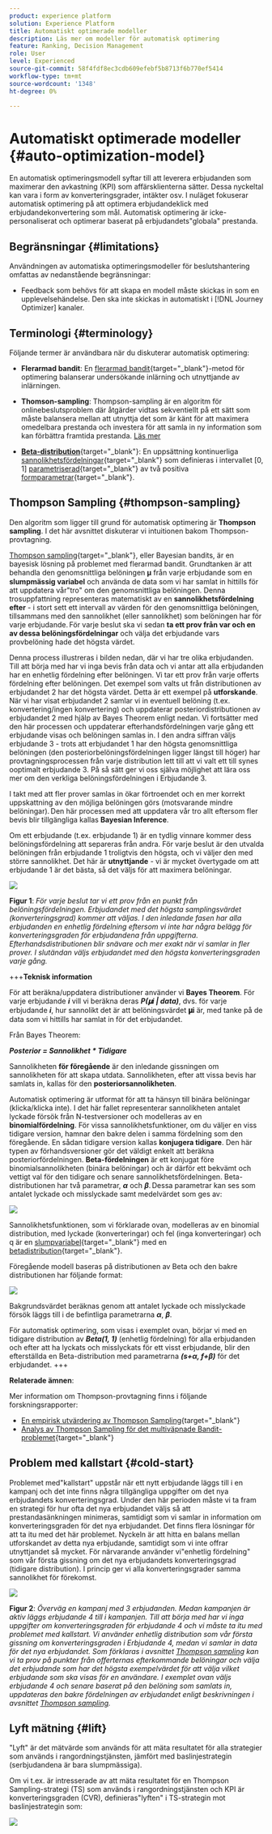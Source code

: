 ```yaml
---
product: experience platform
solution: Experience Platform
title: Automatiskt optimerade modeller
description: Läs mer om modeller för automatisk optimering
feature: Ranking, Decision Management
role: User
level: Experienced
source-git-commit: 58f4fdf8ec3cdb609efebf5b8713f6b770ef5414
workflow-type: tm+mt
source-wordcount: '1348'
ht-degree: 0%

---
```


# Automatiskt optimerade modeller {#auto-optimization-model}

En automatisk optimeringsmodell syftar till att leverera erbjudanden som maximerar den avkastning (KPI) som affärsklienterna sätter. Dessa nyckeltal kan vara i form av konverteringsgrader, intäkter osv. I nuläget fokuserar automatisk optimering på att optimera erbjudandeklick med erbjudandekonvertering som mål. Automatisk optimering är icke-personaliserat och optimerar baserat på erbjudandets&quot;globala&quot; prestanda.

## Begränsningar {#limitations}

Användningen av automatiska optimeringsmodeller för beslutshantering omfattas av nedanstående begränsningar:

<!--* Auto-optimization models do not work with the Batch Decisioning API.-->
* Feedback som behövs för att skapa en modell måste skickas in som en upplevelsehändelse. Den ska inte skickas in automatiskt i [!DNL Journey Optimizer] kanaler.

## Terminologi {#terminology}

Följande termer är användbara när du diskuterar automatisk optimering:

* **Flerarmad bandit**: En [flerarmad bandit](https://en.wikipedia.org/wiki/Multi-armed_bandit){target="_blank"}-metod för optimering balanserar undersökande inlärning och utnyttjande av inlärningen.

* **Thomson-sampling**: Thompson-sampling är en algoritm för onlinebeslutsproblem där åtgärder vidtas sekventiellt på ett sätt som måste balansera mellan att utnyttja det som är känt för att maximera omedelbara prestanda och investera för att samla in ny information som kan förbättra framtida prestanda. [Läs mer](#thompson-sampling)

* [**Beta-distribution**](https://en.wikipedia.org/wiki/Beta_distribution){target="_blank"}: En uppsättning kontinuerliga [sannolikhetsfördelningar](https://en.wikipedia.org/wiki/Probability_distribution){target="_blank"} som definieras i intervallet [0, 1] [parametriserad](https://en.wikipedia.org/wiki/Statistical_parameter){target="_blank"} av två positiva [formparametrar](https://en.wikipedia.org/wiki/Shape_parameter){target="_blank"}.

## Thompson Sampling {#thompson-sampling}

Den algoritm som ligger till grund för automatisk optimering är **Thompson sampling**. I det här avsnittet diskuterar vi intuitionen bakom Thompson-provtagning.

[Thompson sampling](https://en.wikipedia.org/wiki/Thompson_sampling){target="_blank"}, eller Bayesian bandits, är en bayesisk lösning på problemet med flerarmad bandit.  Grundtanken är att behandla den genomsnittliga belöningen 𝛍 från varje erbjudande som en **slumpmässig variabel** och använda de data som vi har samlat in hittills för att uppdatera vår&quot;tro&quot; om den genomsnittliga belöningen. Denna trosuppfattning representeras matematiskt av en **sannolikhetsfördelning efter** - i stort sett ett intervall av värden för den genomsnittliga belöningen, tillsammans med den sannolikhet (eller sannolikhet) som belöningen har för varje erbjudande. För varje beslut ska vi sedan **ta ett prov från var och en av dessa belöningsfördelningar** och välja det erbjudande vars provbelöning hade det högsta värdet.

Denna process illustreras i bilden nedan, där vi har tre olika erbjudanden. Till att börja med har vi inga bevis från data och vi antar att alla erbjudanden har en enhetlig fördelning efter belöningen. Vi tar ett prov från varje offerts fördelning efter belöningen. Det exempel som valts ut från distributionen av erbjudandet 2 har det högsta värdet. Detta är ett exempel på **utforskande**. När vi har visat erbjudandet 2 samlar vi in eventuell belöning (t.ex. konvertering/ingen konvertering) och uppdaterar posteriordistributionen av erbjudandet 2 med hjälp av Bayes Theorem enligt nedan.  Vi fortsätter med den här processen och uppdaterar efterhandsfördelningen varje gång ett erbjudande visas och belöningen samlas in. I den andra siffran väljs erbjudande 3 - trots att erbjudandet 1 har den högsta genomsnittliga belöningen (den posteriorbelöningsfördelningen ligger längst till höger) har provtagningsprocessen från varje distribution lett till att vi valt ett till synes ooptimalt erbjudande 3. På så sätt ger vi oss själva möjlighet att lära oss mer om den verkliga belöningsfördelningen i Erbjudande 3.

I takt med att fler prover samlas in ökar förtroendet och en mer korrekt uppskattning av den möjliga belöningen görs (motsvarande mindre belöningar). Den här processen med att uppdatera vår tro allt eftersom fler bevis blir tillgängliga kallas **Bayesian Inference**.

Om ett erbjudande (t.ex. erbjudande 1) är en tydlig vinnare kommer dess belöningsfördelning att separeras från andra. För varje beslut är den utvalda belöningen från erbjudande 1 troligtvis den högsta, och vi väljer den med större sannolikhet. Det här är **utnyttjande** - vi är mycket övertygade om att erbjudande 1 är det bästa, så det väljs för att maximera belöningar.

![](../assets/ai-ranking-thompson-sampling.png)

**Figur 1**: *För varje beslut tar vi ett prov från en punkt från belöningsfördelningen. Erbjudandet med det högsta samplingsvärdet (konverteringsgrad) kommer att väljas. I den inledande fasen har alla erbjudanden en enhetlig fördelning eftersom vi inte har några belägg för konverteringsgraden för erbjudandena från uppgifterna. Efterhandsdistributionen blir snävare och mer exakt när vi samlar in fler prover. I slutändan väljs erbjudandet med den högsta konverteringsgraden varje gång.*

+++**Teknisk information**

För att beräkna/uppdatera distributioner använder vi **Bayes Theorem**. För varje erbjudande ***i*** vill vi beräkna deras ***P(𝛍i | data)***, dvs. för varje erbjudande ***i***, hur sannolikt det är att belöningsvärdet **𝛍i** är, med tanke på de data som vi hittills har samlat in för det erbjudandet.

Från Bayes Theorem:

***Posterior = Sannolikhet * Tidigare***

Sannolikheten **för föregående** är den inledande gissningen om sannolikheten för att skapa utdata. Sannolikheten, efter att vissa bevis har samlats in, kallas för den **posteriorsannolikheten**. 

Automatisk optimering är utformat för att ta hänsyn till binära belöningar (klicka/klicka inte). I det här fallet representerar sannolikheten antalet lyckade försök från N-testversioner och modelleras av en **binomialfördelning**. För vissa sannolikhetsfunktioner, om du väljer en viss tidigare version, hamnar den bakre delen i samma fördelning som den föregående. En sådan tidigare version kallas **konjugera tidigare**. Den här typen av förhandsversioner gör det väldigt enkelt att beräkna posteriorfördelningen. **Beta-fördelningen** är ett konjugat före binomialsannolikheten (binära belöningar) och är därför ett bekvämt och vettigt val för den tidigare och senare sannolikhetsfördelningen. Beta-distributionen har två parametrar, ***α*** och ***β***. Dessa parametrar kan ses som antalet lyckade och misslyckade samt medelvärdet som ges av:

![](../assets/ai-ranking-beta-distribution.png)

Sannolikhetsfunktionen, som vi förklarade ovan, modelleras av en binomial distribution, med lyckade (konverteringar) och fel (inga konverteringar) och q är en [slumpvariabel](https://en.wikipedia.org/wiki/Random_variable){target="_blank"} med en [betadistribution](https://en.wikipedia.org/wiki/Beta_distribution){target="_blank"}.

Föregående modell baseras på distributionen av Beta och den bakre distributionen har följande format:

![](../assets/ai-ranking-posterior-distribution.svg)

Bakgrundsvärdet beräknas genom att antalet lyckade och misslyckade försök läggs till i de befintliga parametrarna ***α***, ***β***.

För automatisk optimering, som visas i exemplet ovan, börjar vi med en tidigare distribution av ***Beta(1, 1)*** (enhetlig fördelning) för alla erbjudanden och efter att ha lyckats och misslyckats för ett visst erbjudande, blir den efterställda en Beta-distribution med parametrarna ***(s+α, f+β)*** för det erbjudandet.
+++

**Relaterade ämnen**:

Mer information om Thompson-provtagning finns i följande forskningsrapporter:

* [En empirisk utvärdering av Thompson Sampling](https://proceedings.neurips.cc/paper/2011/file/e53a0a2978c28872a4505bdb51db06dc-Paper.pdf){target="_blank"}
* [Analys av Thompson Sampling för det multiväpnade Bandit-problemet](https://proceedings.mlr.press/v23/agrawal12/agrawal12.pdf){target="_blank"}

## Problem med kallstart {#cold-start}

Problemet med&quot;kallstart&quot; uppstår när ett nytt erbjudande läggs till i en kampanj och det inte finns några tillgängliga uppgifter om det nya erbjudandets konverteringsgrad. Under den här perioden måste vi ta fram en strategi för hur ofta det nya erbjudandet väljs så att prestandasänkningen minimeras, samtidigt som vi samlar in information om konverteringsgraden för det nya erbjudandet. Det finns flera lösningar för att ta itu med det här problemet. Nyckeln är att hitta en balans mellan utforskandet av detta nya erbjudande, samtidigt som vi inte offrar utnyttjandet så mycket. För närvarande använder vi&quot;enhetlig fördelning&quot; som vår första gissning om det nya erbjudandets konverteringsgrad (tidigare distribution). I princip ger vi alla konverteringsgrader samma sannolikhet för förekomst.

![](../assets/ai-ranking-cold-start-strategies.png)

**Figur 2**: *Överväg en kampanj med 3 erbjudanden. Medan kampanjen är aktiv läggs erbjudande 4 till i kampanjen. Till att börja med har vi inga uppgifter om konverteringsgraden för erbjudande 4 och vi måste ta itu med problemet med kallstart. Vi använder enhetlig distribution som vår första gissning om konverteringsgraden i Erbjudande 4, medan vi samlar in data för det nya erbjudandet. Som förklaras i avsnittet [Thompson sampling](#thompson-sampling) kan vi ta prov på punkter från offerternas efterkommande belöningar och välja det erbjudande som har det högsta exempelvärdet för att välja vilket erbjudande som ska visas för en användare. I exemplet ovan väljs erbjudande 4 och senare baserat på den belöning som samlats in, uppdateras den bakre fördelningen av erbjudandet enligt beskrivningen i avsnittet [Thompson sampling](#thompson-sampling).*

## Lyft mätning {#lift}

&quot;Lyft&quot; är det mätvärde som används för att mäta resultatet för alla strategier som används i rangordningstjänsten, jämfört med baslinjestrategin (serbjudandena är bara slumpmässiga).

Om vi t.ex. är intresserade av att mäta resultatet för en Thompson Sampling-strategi (TS) som används i rangordningstjänsten och KPI är konverteringsgraden (CVR), definieras&quot;lyften&quot; i TS-strategin mot baslinjestrategin som:

![](../assets/ai-ranking-lift.png)
